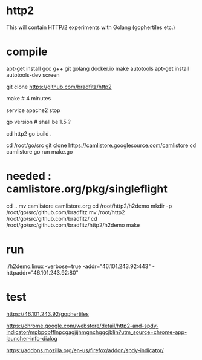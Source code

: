 # http2

This will contain HTTP/2 experiments with Golang (gophertiles etc.)

# compile

apt-get install  gcc g++ git golang docker.io make autotools
apt-get install autotools-dev screen

git clone https://github.com/bradfitz/http2

make # 4 minutes

service apache2 stop


go version  # shall be 1.5 ?


cd http2
go build .

cd /root/go/src
git clone https://camlistore.googlesource.com/camlistore
cd camlistore
go run make.go

# needed : camlistore.org/pkg/singleflight
cd ..
mv camlistore camlistore.org
cd /root/http2/h2demo
mkdir -p /root/go/src/github.com/bradfitz
mv /root/http2 /root/go/src/github.com/bradfitz/
cd /root/go/src/github.com/bradfitz/http2/h2demo
make

# run

./h2demo.linux -verbose=true -addr="46.101.243.92:443" -httpaddr="46.101.243.92:80"


# test

https://46.101.243.92/gophertiles


https://chrome.google.com/webstore/detail/http2-and-spdy-indicator/mpbpobfflnpcgagjijhmgnchggcjblin?utm_source=chrome-app-launcher-info-dialog

https://addons.mozilla.org/en-us/firefox/addon/spdy-indicator/

